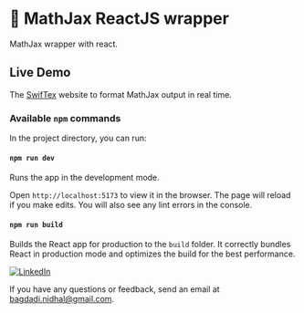 # 🚀 MathJax ReactJS wrapper

MathJax wrapper with react.

## Live Demo

The [SwifTex](https://some-url.com/) website to format MathJax output in real time.



### Available `npm` commands

In the project directory, you can run:

#### `npm run dev`

Runs the app in the development mode.

Open `http://localhost:5173` to view it in the browser. The page will reload if you make edits. You will also see any lint errors in the console.

#### `npm run build`

Builds the React app for production to the `build` folder. It correctly bundles React in production mode and optimizes the build for the best performance.

[![LinkedIn](https://img.shields.io/badge/LinkedIn-%230077B5.svg?logo=linkedin&logoColor=white&style=flat)](https://linkedin.com/in/nidhal-baghdadi)

If you have any questions or feedback, send an email at [bagdadi.nidhal@gmail.com](mailto:bagdadi.nidhal@gmail.com?subject=MathJax+React).
